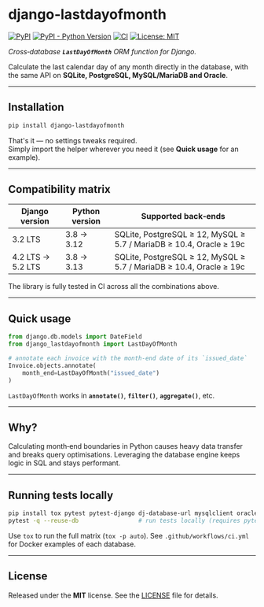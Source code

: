 # django‑lastdayofmonth

[![PyPI](https://img.shields.io/pypi/v/django-lastdayofmonth.svg)](https://pypi.org/project/django-lastdayofmonth/)
[![PyPI - Python Version](https://img.shields.io/pypi/pyversions/django-lastdayofmonth.svg)](https://pypi.org/project/django-lastdayofmonth/)
[![CI](https://github.com/nobilebeniamino/django-lastdayofmonth/actions/workflows/ci.yml/badge.svg)](https://github.com/nobilebeniamino/django-lastdayofmonth/actions)
[![License: MIT](https://img.shields.io/badge/License-MIT-yellow.svg)](LICENSE)

*Cross‑database **`LastDayOfMonth`** ORM function for Django.*

Calculate the last calendar day of any month directly in the database, with the same API on **SQLite, PostgreSQL, MySQL/MariaDB and Oracle**.

---

## Installation

```bash
pip install django-lastdayofmonth
```

That's it — no settings tweaks required.  
Simply import the helper wherever you need it (see **Quick usage** for an example).

---

## Compatibility matrix

| Django version     | Python version | Supported back‑ends                                                 |
| ------------------ | -------------- | ------------------------------------------------------------------- |
| 3.2 LTS            | 3.8 → 3.12     | SQLite, PostgreSQL ≥ 12, MySQL ≥ 5.7 / MariaDB ≥ 10.4, Oracle ≥ 19c |
| 4.2 LTS → 5.2 LTS  | 3.8 → 3.13     | SQLite, PostgreSQL ≥ 12, MySQL ≥ 5.7 / MariaDB ≥ 10.4, Oracle ≥ 19c |

The library is fully tested in CI across all the combinations above.

---

## Quick usage

```python
from django.db.models import DateField
from django_lastdayofmonth import LastDayOfMonth

# annotate each invoice with the month‑end date of its `issued_date`
Invoice.objects.annotate(
    month_end=LastDayOfMonth("issued_date")
)
```

`LastDayOfMonth` works in **`annotate()`**, **`filter()`**, **`aggregate()`**, etc.

---

## Why?

Calculating month‑end boundaries in Python causes heavy data transfer and breaks query optimisations.  Leveraging the database engine keeps logic in SQL and stays performant.

---

## Running tests locally

```bash
pip install tox pytest pytest-django dj-database-url mysqlclient oracledb psycopg2-binary  # install testing and DB driver dependencies
pytest -q --reuse-db                 # run tests locally (requires pytest configuration in pyproject.toml)
```

Use `tox` to run the full matrix (`tox -p auto`). See `.github/workflows/ci.yml` for Docker examples of each database.

---

## License

Released under the **MIT** license. See the [LICENSE](LICENSE) file for details.
